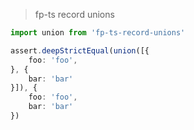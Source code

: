 > fp-ts record unions

```ts
import union from 'fp-ts-record-unions'

assert.deepStrictEqual(union([{
    foo: 'foo',
}, {
    bar: 'bar'
}]), {
    foo: 'foo',
    bar: 'bar'
})
```
